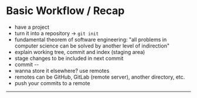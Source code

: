 # Basic Workflow / Recap
- have a project
- turn it into a repository -> `git init`
- fundamental theorem of software engineering: "all problems in computer science can be solved by another level of indirection"
- explain working tree, commit and index (staging area)
- stage changes to be included in next commit
- commit
--
- wanna store it elsewhere? use remotes
- remotes can be GitHub, GitLab (remote server), another directory, etc.
- push your commits to a remote
---